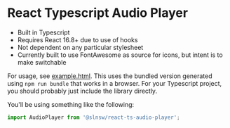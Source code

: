 # React Typescript Audio Player

* Built in Typescript
* Requires React 16.8+ due to use of hooks
* Not dependent on any particular stylesheet
* Currently built to use FontAwesome as source for icons,
  but intent is to make switchable

For usage, see [example.html](example.html). This uses the bundled version
generated using `npm run bundle` that works in a browser. For your Typescript
project, you should probably just include the library directly.

You'll be using something like the following:

```typescript
import AudioPlayer from '@slnsw/react-ts-audio-player';
```
